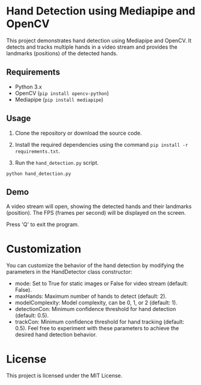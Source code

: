 # Hand Detection using Mediapipe and OpenCV

This project demonstrates hand detection using Mediapipe and OpenCV. It detects and tracks multiple hands in a video stream and provides the landmarks (positions) of the detected hands.

## Requirements

- Python 3.x
- OpenCV (`pip install opencv-python`)
- Mediapipe (`pip install mediapipe`)

## Usage

1. Clone the repository or download the source code.

2. Install the required dependencies using the command `pip install -r requirements.txt`.

3. Run the `hand_detection.py` script.

```
python hand_detection.py
```
## Demo
A video stream will open, showing the detected hands and their landmarks (position). The FPS (frames per second) will be displayed on the screen.

Press 'Q' to exit the program.

# Customization
You can customize the behavior of the hand detection by modifying the parameters in the HandDetector class constructor:

* mode: Set to True for static images or False for video stream (default: False).
* maxHands: Maximum number of hands to detect (default: 2).
* modelComplexity: Model complexity, can be 0, 1, or 2 (default: 1).
* detectionCon: Minimum confidence threshold for hand detection (default: 0.5).
* trackCon: Minimum confidence threshold for hand tracking (default: 0.5).
Feel free to experiment with these parameters to achieve the desired hand detection behavior.

# License
This project is licensed under the MIT License.